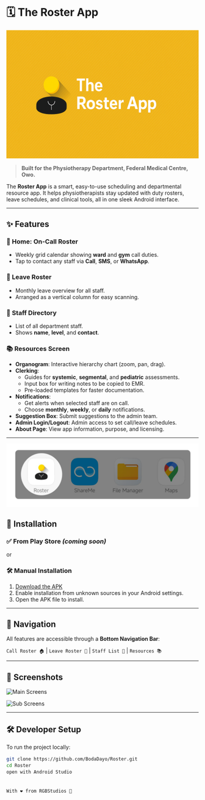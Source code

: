 # 🗓️ The Roster App

![Banner](https://github.com/BodaDayo/Roster/blob/master/assets/Banner.png)

> **Built for the Physiotherapy Department, Federal Medical Centre, Owo.**

The **Roster App** is a smart, easy-to-use scheduling and departmental resource app. It helps physiotherapists stay updated with duty rosters, leave schedules, and clinical tools, all in one sleek Android interface.

---

## ✨ Features

### 📆 Home: On-Call Roster
- Weekly grid calendar showing **ward** and **gym** call duties.
- Tap to contact any staff via **Call**, **SMS**, or **WhatsApp**.

### 🌴 Leave Roster
- Monthly leave overview for all staff.
- Arranged as a vertical column for easy scanning.

### 👥 Staff Directory
- List of all department staff.
- Shows **name**, **level**, and **contact**.

### 📚 Resources Screen
- **Organogram**: Interactive hierarchy chart (zoom, pan, drag).
- **Clerking**:
    - Guides for **systemic**, **segmental**, and **pediatric** assessments.
    - Input box for writing notes to be copied to EMR.
    - Pre-loaded templates for faster documentation.
- **Notifications**:
    - Get alerts when selected staff are on call.
    - Choose **monthly**, **weekly**, or **daily** notifications.
- **Suggestion Box**: Submit suggestions to the admin team.
- **Admin Login/Logout**: Admin access to set call/leave schedules.
- **About Page**: View app information, purpose, and licensing.

---

![Icon](https://github.com/BodaDayo/Roster/blob/master/assets/icon.png)

## 🚀 Installation

### ✅ From Play Store *(coming soon)*

or

### 🛠 Manual Installation

1. [Download the APK](https://github.com/BodaDayo/Roster/release/roster_app.apk)
2. Enable installation from unknown sources in your Android settings.
3. Open the APK file to install.

---

## 🧭 Navigation

All features are accessible through a **Bottom Navigation Bar**:

`Call Roster 🏠` | `Leave Roster 📆` | `Staff List 👥` | `Resources 📚`

---

## 📸 Screenshots

![Main Screens](https://github.com/BodaDayo/Roster/blob/master/assets/mainscreens.png)

![Sub Screens](https://github.com/BodaDayo/Roster/blob/master/assets/subscreens.png)

---

## 🛠 Developer Setup

To run the project locally:

```bash
git clone https://github.com/BodaDayo/Roster.git
cd Roster
open with Android Studio


With ❤️ from RGBStudios 🎨